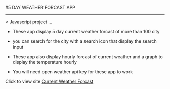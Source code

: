 #5 DAY WEATHER FORCAST APP
___
< Javascript project
...
* These app display 5 day current weather forcast of more than 100 city

* you can search for the city with a search icon that display the search input


* These app also display hourly forcast of current weather and a graph to display the temperature hourly
* You will need open weather api key for these app to work

Click to view site [Current Weather Forcast](https://weatherforcastapp.netlify.com)
